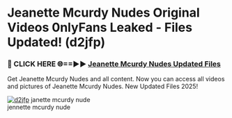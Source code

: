 # Jeanette Mcurdy Nudes Original Videos 0nlyFans Leaked - Files Updated! (d2jfp)

<h3>🔴 CLICK HERE 🌐==►► <a href="https://tinyurl.com/yrmya6cz" rel="nofollow">Jeanette Mcurdy Nudes Updated Files</a></h3>

Get Jeanette Mcurdy Nudes and all content. Now you can access all videos and pictures of Jeanette Mcurdy Nudes. New Updated Files 2025!

[![d2jfp](https://i.imgur.com/FMdXYCs.gif)](https://tinyurl.com/yrmya6cz)
janette mcurdy nude<br>
jennette mcurdy nude